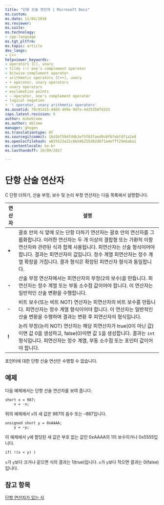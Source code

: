 ```yaml
---
title: "단항 산술 연산자 | Microsoft Docs"
ms.custom: 
ms.date: 11/04/2016
ms.reviewer: 
ms.suite: 
ms.technology:
- cpp-language
ms.tgt_pltfrm: 
ms.topic: article
dev_langs:
- C++
helpviewer_keywords:
- operators [C], unary
- tilde (~) one's complement operator
- bitwise-complement operator
- arithmetic operators [C++], unary
- + operator, unary operators
- unary operators
- exclamation points
- ~ operator, one's complement operator
- logical negation
- '! operator, unary arithmetic operators'
ms.assetid: 78c91415-d469-499e-9dfe-4435350fd333
caps.latest.revision: 6
author: mikeblome
ms.author: mblome
manager: ghogen
ms.translationtype: HT
ms.sourcegitcommit: 16d1bf59dfd4b3ef5f037aed9c0f6febfdf1a2e8
ms.openlocfilehash: a655523a22c66d4b255d82d071a4efff29e6a6a1
ms.contentlocale: ko-kr
ms.lasthandoff: 10/09/2017

---
```

# <a name="unary-arithmetic-operators"></a>단항 산술 연산자
C 단항 더하기, 산술 부정, 보수 및 논리 부정 연산자는 다음 목록에서 설명합니다.  
  
|연산자|설명|  
|--------------|-----------------|  
|**+**|괄호 안의 식 앞에 오는 단항 더하기 연산자는 괄호 안의 연산자를 그룹화합니다. 이러한 연산자는 두 개 이상의 결합형 또는 가환적 이항 연산자와 관련된 식과 함께 사용됩니다. 피연산자는 산술 형식이어야 합니다. 결과는 피연산자의 값입니다. 정수 계열 피연산자는 정수 계열 확장을 거칩니다. 결과 형식은 확장된 피연산자 형식과 동일합니다.|  
|**-**|산술 부정 연산자에서는 피연산자의 부정(2의 보수)을 만듭니다. 피연산자는 정수 계열 또는 부동 소수점 값이어야 합니다. 이 연산자는 일반적인 산술 변환을 수행합니다.|  
|`~`|비트 보수(또는 비트 NOT) 연산자는 피연산자의 비트 보수를 만듭니다. 피연산자는 정수 계열 형식이어야 합니다. 이 연산자는 일반적인 산술 변환을 수행하며 결과는 변환 후 피연산자의 형식입니다.|  
|**!**|논리 부정(논리 NOT) 연산자는 해당 피연산자가 true(0이 아닌 값)이면 값 0을 생성하고, false(0)이면 값 1을 생성합니다. 결과는 `int` 형식입니다. 피연산자는 정수 계열, 부동 소수점 또는 포인터 값이어야 합니다.|  
  
 포인터에 대한 단항 산술 연산은 수행할 수 없습니다.  
  
## <a name="examples"></a>예제  
 다음 예제에서는 단항 산술 연산자를 보여 줍니다.  
  
```  
short x = 987;  
    x = -x;  
```  
  
 위의 예제에서 `x`의 새 값은 987의 음수 또는 –987입니다.  
  
```  
unsigned short y = 0xAAAA;  
    y = ~y;  
```  
  
 이 예제에서 `y`에 할당된 새 값은 부호 없는 값인 0xAAAA의 1의 보수이거나 0x5555입니다.  
  
```  
if( !(x < y) )  
```  
  
 `x`가 `y`보다 크거나 같으면 식의 결과는 1(true)입니다. `x`가 `y`보다 작으면 결과는 0(false)입니다.  
  
## <a name="see-also"></a>참고 항목  
 [단항 연산자가 있는 식](../cpp/expressions-with-unary-operators.md)
